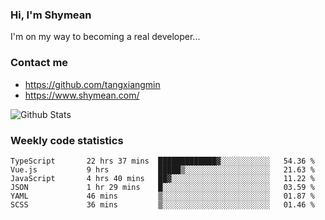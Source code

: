 ### Hi, I'm Shymean

I'm on my way to becoming a real developer...

### Contact me

- <https://github.com/tangxiangmin>
- <https://www.shymean.com/>

![Github Stats](https://github-readme-stats.vercel.app/api?username=tangxiangmin&show_icons=true&theme=dark)


###  Weekly code statistics

<!--START_SECTION:waka-->

```text
TypeScript       22 hrs 37 mins  █████████████▓░░░░░░░░░░░   54.36 %
Vue.js           9 hrs           █████▒░░░░░░░░░░░░░░░░░░░   21.63 %
JavaScript       4 hrs 40 mins   ██▓░░░░░░░░░░░░░░░░░░░░░░   11.22 %
JSON             1 hr 29 mins    █░░░░░░░░░░░░░░░░░░░░░░░░   03.59 %
YAML             46 mins         ▒░░░░░░░░░░░░░░░░░░░░░░░░   01.87 %
SCSS             36 mins         ▒░░░░░░░░░░░░░░░░░░░░░░░░   01.46 %
```

<!--END_SECTION:waka-->